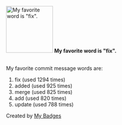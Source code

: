 <img src="https://my-badges.github.io/my-badges/favorite-word.png" alt="My favorite word is &quot;fix&quot;." title="My favorite word is &quot;fix&quot;." width="128">
<strong>My favorite word is &quot;fix&quot;.</strong>
<br><br>

My favorite commit message words are:

1. fix (used 1294 times)
2. added (used 925 times)
3. merge (used 825 times)
4. add (used 820 times)
5. update (used 788 times)


Created by <a href="https://github.com/my-badges/my-badges">My Badges</a>